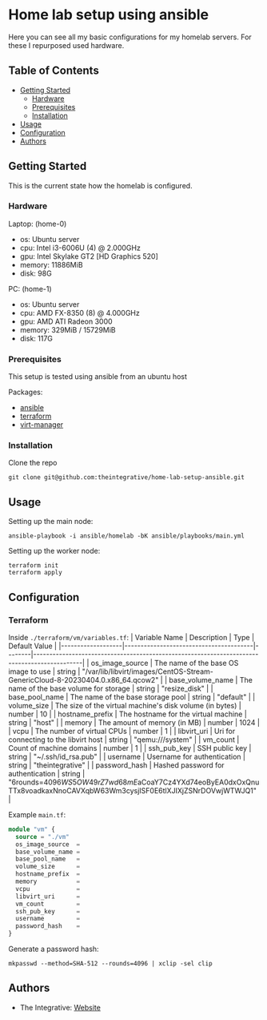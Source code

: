 # Home lab setup using ansible 

Here you can see all my basic configurations for my homelab servers. For these I repurposed used hardware.

## Table of Contents

- [Getting Started](#getting-started)
  - [Hardware](#hardware)
  - [Prerequisites](#prerequisites)
  - [Installation](#installation)
- [Usage](#usage)
- [Configuration](#configuration)
- [Authors](#authors)

## Getting Started

This is the current state how the homelab is configured. 

### Hardware

Laptop: (home-0) 
- os: Ubuntu server
- cpu: Intel i3-6006U (4) @ 2.000GHz
- gpu: Intel Skylake GT2 [HD Graphics 520] 
- memory: 11886MiB          
- disk: 98G

PC: (home-1)
- os: Ubuntu server
- cpu: AMD FX-8350 (8) @ 4.000GHz
- gpu: AMD ATI Radeon 3000 
- memory: 329MiB / 15729MiB 
- disk: 117G

### Prerequisites
This setup is tested using ansible from an ubuntu host

Packages:
- [ansible](https://docs.ansible.com/ansible/latest/installation_guide/intro_installation.html)
- [terraform](https://developer.hashicorp.com/terraform/downloads)
- [virt-manager](https://virt-manager.org/)

### Installation

Clone the repo
``` shell
git clone git@github.com:theintegrative/home-lab-setup-ansible.git
```

## Usage

Setting up the main node:
```
ansible-playbook -i ansible/homelab -bK ansible/playbooks/main.yml
```

Setting up the worker node:
```shell
terraform init
terraform apply
```

## Configuration

### Terraform
Inside `./terraform/vm/variables.tf`:
| Variable Name     | Description                            | Type   | Default Value                                                                               |
|-------------------|----------------------------------------|--------|---------------------------------------------------------------------------------------------|
| os_image_source   | The name of the base OS image to use   | string | "/var/lib/libvirt/images/CentOS-Stream-GenericCloud-8-20230404.0.x86_64.qcow2"              |
| base_volume_name  | The name of the base volume for storage | string | "resize_disk"                                                                                |
| base_pool_name    | The name of the base storage pool       | string | "default"                                                                                    |
| volume_size       | The size of the virtual machine's disk volume (in bytes) | number | 10                                                            |
| hostname_prefix   | The hostname for the virtual machine  | string | "host"                                                                                       |
| memory            | The amount of memory (in MB)          | number | 1024                                                                                         |
| vcpu              | The number of virtual CPUs            | number | 1                                                                                            |
| libvirt_uri       | Uri for connecting to the libvirt host | string | "qemu:///system"                                                                             |
| vm_count          | Count of machine domains               | number | 1                                                                                            |
| ssh_pub_key       | SSH public key                         | string | "~/.ssh/id_rsa.pub"                                                                          |
| username          | Username for authentication            | string | "theintegrative"                                                                             |
| password_hash     | Hashed password for authentication     | string | "$6$rounds=4096$WS5OW49rZ7wd68mE$aCoaY7Cz4YXd74eoByEA0dxOxQnuTTx8voadkaxNnoCAVXqbW63Wm3cysjISF0E6tlXJIXjZSNrDOVwjWTWJQ1" |



Example `main.tf`:
``` terraform
module "vm" {
  source = "./vm"
  os_image_source  = 
  base_volume_name = 
  base_pool_name   = 
  volume_size      = 
  hostname_prefix  = 
  memory           = 
  vcpu             = 
  libvirt_uri      = 
  vm_count         = 
  ssh_pub_key      = 
  username         = 
  password_hash    =
}
```


Generate a password hash:
``` shell
mkpasswd --method=SHA-512 --rounds=4096 | xclip -sel clip
```

## Authors
- The Integrative: [Website](https://github.com/theintegrative)
